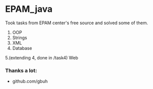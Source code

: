 # EPAM_java
Took tasks from EPAM center's free source and solved some of them.
1. OOP
2. Strings
3. XML
4. Database

5.(extending 4, done in /task4) Web

### Thanks a lot:
- github.com/gbuh
